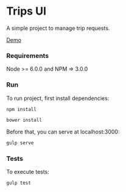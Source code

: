 # Trips UI

A simple project to manage trip requests.

[Demo](http://safire-trips-ui.surge.sh/)

### Requirements
Node >= 6.0.0 and NPM => 3.0.0

### Run

To run project, first install dependencies:

```sh
npm install
```
```sh
bower install
```
Before that, you can serve at localhost:3000:

```sh
gulp serve
```

### Tests

To execute tests:

```sh
gulp test
```
